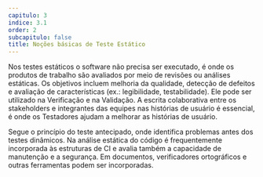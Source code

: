```yaml
---
capitulo: 3
indice: 3.1
order: 2
subcapitulo: false
title: Noções básicas de Teste Estático
---
```


<p>
  Nos testes estáticos o software não precisa ser executado, é onde os produtos de trabalho são avaliados por meio de revisões ou análises estáticas. Os objetivos incluem melhoria da qualidade, detecção de defeitos e avaliação de características (ex.: legibilidade, testabilidade). Ele pode ser utilizado na Verificação e na Validação. A escrita colaborativa entre os stakeholders e integrantes das equipes nas histórias de usuário é essencial, é onde os Testadores ajudam a melhorar as histórias de usuário.
</p>

<p>Segue o princípio do teste antecipado, onde identifica problemas antes dos testes dinâmicos. Na análise estática do código é frequentemente incorporada às estruturas de CI e avalia também a capacidade de manutenção e a segurança. Em documentos, verificadores ortográficos e outras ferramentas podem ser incorporadas.</p>
